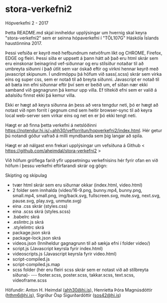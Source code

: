 # stora-verkefni2
Hópverkefni 2 - 2017

Þetta README.md skjal inniheldur upplýsingar um hvernig skal keyra "stora-verkefni2" sem er seinna hópaverkefni í "TÖL107G" Háskóla
Íslands haustönnina 2017.

Þessi vefsíða er keyrð með hefbundnum netvöfrum líkt og CHROME, Firefox, EDGE og fleiri. Þessi síða er uppsett á þann hátt að það eru html skrár sem eru einskonar beinagrind vef-síðunnar og eru stílsíður notaðar til að umbreyta síðunni í það útlit sem var óskað eftir og virkni hennar keyrð með javascript skipunum. Í undirmöppu þá höfum við sass(.scss) skrár sem virka eins og super css, sem er notað til að breyta síðunni. Javascript er notað til að bæta inn efni síðunnar eftir því sem er beðið um, ef síðan nær ekki samband við gagnagrunn þá kemur upp villa. Ef tiltekið efni sem er valið á aðalsíðu finnst ekki þá kemur villa.

Ekki er hægt að keyra síðunna án þess að vera tengdur neti, þó er hægt að notast við npm forrit í gegnum cmd sem heitir browser-sync til að keyra local web-server sem virkar eins og net en er þó ekki tengt neti.

Hægt er að finna þetta verkefni á netslóðinni https://notendur.hi.is/~ahh30/vefforritun/hopverkefni2/index.html. Hér getur þú notandi góður vafrað á milli myndbanda sem þig langar að spila.  

Hægt er að nálgast enn frekari upplýsingar um vefsíðuna á Github < https://github.com/aheimdal/stora-verkefni2 >

Við höfum gróflega farið yfir uppsetningu verkefnisins hér fyrir ofan en við höfum í þessu verkefni eftirfarandi skrár og gögn:

Skipting og skipulag
- tvær html skrár sem eru síðurnar okkar (index.html, video.html)
- 2 folder sem innhalda (video/16-9.png, bunny.mp4, bunny.png, small.mp4, small.png, img/back.svg, fullscreen.svg, mute.svg, next.svg,
pause.svg, play.svg, unmute.svg)
- eina .css skrár (styles.css)
- eina .scss skrá (styles.scss)
- .babelrc skrá
- .eslintrc.js skrá
- .stylelintrc skrá
- package.json skrá
- package-lock.json skrá
- videos.json (Inniheldur gagnagrunn til að sækja efni í folder video/)
- script.js (Javascript keyrsla fyrir index.html)
- videoscripts.js (Javascript keyrsla fyrir video.html)
- script-compiled.js
- script-compiled.js.map
- scss folder (hér eru fleiri scss skrár sem er notast við að stílbreyta síðuna)-
--- footer.scss, poster.scss, takkar.scss, text.scss, videoframe.scss

Höfundir: Anton H. Heimdal (ahh30@hi.is), Henríetta Þóra Magnúsdóttir (hthm6@hi.is), Sigríður Ösp Sigurðardóttir (sos42@hi.is)
